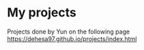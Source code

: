 # My projects
Projects done by Yun on the following page https://dehesa97.github.io/projects/index.html
